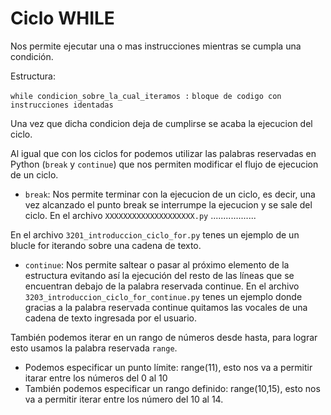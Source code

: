 # Ciclo WHILE

Nos permite ejecutar una o mas instrucciones mientras se cumpla una condición.

Estructura:

`while condicion_sobre_la_cual_iteramos :`
    `bloque de codigo con instrucciones identadas`

Una vez que dicha condicion deja de cumplirse se acaba la ejecucion del ciclo.

Al igual que con los ciclos for podemos utilizar las palabras reservadas en Python (`break` y `continue`) que nos permiten modificar el flujo de ejecucion de un ciclo.
* `break`: Nos permite terminar con la ejecucion de un ciclo, es decir, una vez alcanzado el punto break se interrumpe la ejecucion y se sale del ciclo.
En el archivo `XXXXXXXXXXXXXXXXXXXX.py` ..................













En el archivo `3201_introduccion_ciclo_for.py` tenes un ejemplo de un blucle for iterando sobre una cadena de texto.

* `continue`: Nos permite saltear o pasar al próximo elemento de la estructura evitando así la ejecución del resto de las líneas que se encuentran debajo de la palabra reservada continue.
En el archivo `3203_introduccion_ciclo_for_continue.py` tenes un ejemplo donde gracias a la palabra reservada continue quitamos las vocales de una cadena de texto ingresada por el usuario.

También podemos iterar en un rango de números desde hasta, para lograr esto usamos la palabra reservada `range`.
* Podemos especificar un punto límite: range(11), esto nos va a permitir itarar entre los números del 0 al 10
* También podemos especificar un rango definido: range(10,15), esto nos va a permitir iterar entre los número del 10 al 14.